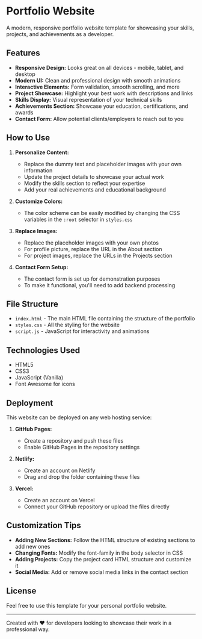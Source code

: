 # Portfolio Website

A modern, responsive portfolio website template for showcasing your skills, projects, and achievements as a developer.

## Features

- **Responsive Design:** Looks great on all devices - mobile, tablet, and desktop
- **Modern UI:** Clean and professional design with smooth animations
- **Interactive Elements:** Form validation, smooth scrolling, and more
- **Project Showcase:** Highlight your best work with descriptions and links
- **Skills Display:** Visual representation of your technical skills
- **Achievements Section:** Showcase your education, certifications, and awards
- **Contact Form:** Allow potential clients/employers to reach out to you

## How to Use

1. **Personalize Content:**
   - Replace the dummy text and placeholder images with your own information
   - Update the project details to showcase your actual work
   - Modify the skills section to reflect your expertise
   - Add your real achievements and educational background

2. **Customize Colors:**
   - The color scheme can be easily modified by changing the CSS variables in the `:root` selector in `styles.css`

3. **Replace Images:**
   - Replace the placeholder images with your own photos
   - For profile picture, replace the URL in the About section
   - For project images, replace the URLs in the Projects section

4. **Contact Form Setup:**
   - The contact form is set up for demonstration purposes
   - To make it functional, you'll need to add backend processing

## File Structure

- `index.html` - The main HTML file containing the structure of the portfolio
- `styles.css` - All the styling for the website
- `script.js` - JavaScript for interactivity and animations

## Technologies Used

- HTML5
- CSS3
- JavaScript (Vanilla)
- Font Awesome for icons

## Deployment

This website can be deployed on any web hosting service:

1. **GitHub Pages:**
   - Create a repository and push these files
   - Enable GitHub Pages in the repository settings

2. **Netlify:**
   - Create an account on Netlify
   - Drag and drop the folder containing these files

3. **Vercel:**
   - Create an account on Vercel
   - Connect your GitHub repository or upload the files directly

## Customization Tips

- **Adding New Sections:** Follow the HTML structure of existing sections to add new ones
- **Changing Fonts:** Modify the font-family in the body selector in CSS
- **Adding Projects:** Copy the project card HTML structure and customize it
- **Social Media:** Add or remove social media links in the contact section

## License

Feel free to use this template for your personal portfolio website.

---

Created with ❤️ for developers looking to showcase their work in a professional way. 